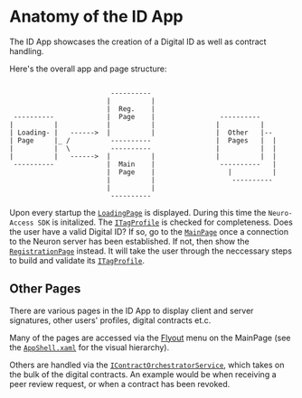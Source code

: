 # Anatomy of the ID App #
The ID App showcases the creation of a Digital ID as well as contract handling.

Here's the overall app and page structure:

```

                         ----------
                        |          |
                        |  Reg.    |
 ----------             |  Page    |                ----------
|          |            |          |               |          |
| Loading- |   ------>  |          |               |  Other   |--
| Page     |_ /          ----------                |  Pages   |  |
|          |  \          ----------                |          |  |
|          |   ------>  |          |               |          |  |
 ----------             |  Main    |                ----------   |
                        |  Page    |                  |          |
                        |          |                   ----------
                        |          |
                         ----------

```
Upon every startup the [`LoadingPage`](../IdApp/IdApp/Views/LoadingPage.xaml.cs) is displayed. During this time the `Neuro-Access SDK` is initalized.
The [`ITagProfile`](../IdApp/Services/ITagProfile.cs) is checked for completeness. Does the user have a valid Digital ID?
If so, go to the [`MainPage`](../IdApp/IdApp/Views/MainPage.xaml.cs) once a connection to the Neuron server has been established. If not, then show the
[`RegistrationPage`](../IdApp/IdApp/Views/Registration/RegistrationPage.xaml.cs) instead. It will take the user through the neccessary steps to build and
validate its [`ITagProfile`](../IdApp/Services/ITagProfile.cs).

## Other Pages ##
There are various pages in the ID App to display client and server signatures, other users' profiles, digital contracts et.c.

Many of the pages are accessed via the [Flyout](https://docs.microsoft.com/en-us/xamarin/xamarin-forms/app-fundamentals/shell/flyout) menu on the MainPage
 (see the [`AppShell.xaml`](../IdApp/IdApp/AppShell.xaml) for the visual hierarchy).

Others are handled via the [`IContractOrchestratorService`](../IdApp/IdApp/Services/IContractOrchestratorService.cs), which takes on the bulk of
the digital contracts. An example would be when receiving a peer review request, or when a contract has been revoked.